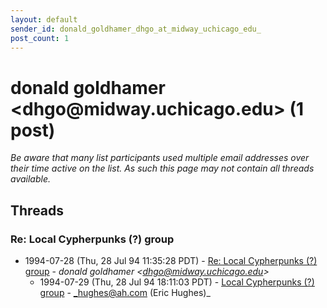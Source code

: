 ```yaml
---
layout: default
sender_id: donald_goldhamer_dhgo_at_midway_uchicago_edu_
post_count: 1
---
```


# donald goldhamer <dhgo<span>@</span>midway.uchicago.edu> (1 post)

_Be aware that many list participants used multiple email addresses over their time active on the list. As such this page may not contain all threads available._

## Threads

### Re: Local Cypherpunks (?) group
+ 1994-07-28 (Thu, 28 Jul 94 11:35:28 PDT) - [Re: Local Cypherpunks (?) group](/archive/1994/07/b16b51d402391bb261b5db6186382416bc7f365efc5617c74a6c607840570370) - _donald goldhamer \<dhgo@midway.uchicago.edu\>_
  + 1994-07-29 (Thu, 28 Jul 94 18:11:03 PDT) - [Local Cypherpunks (?) group](/archive/1994/07/aae6917e1837c04fc981612e4fcc19221c30cf19b9550258ef6a7ff4dfdf7be8) - _hughes@ah.com (Eric Hughes)_

